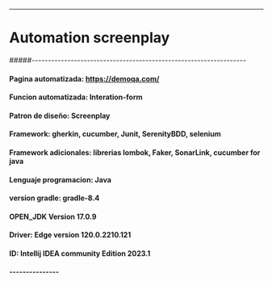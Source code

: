 ----------------------------------------------------------------------------------------------
#  Automation screenplay 
#####------------------------------------------------------------------

#### Pagina automatizada: https://demoqa.com/
#### Funcion automatizada: Interation-form
#### Patron de diseño: Screenplay
#### Framework: gherkin, cucumber, Junit, SerenityBDD, selenium
#### Framework adicionales: librerias lombok, Faker, SonarLink, cucumber for java
#### Lenguaje programacion: Java
#### version gradle: gradle-8.4
#### OPEN_JDK Version 17.0.9
#### Driver: Edge version  120.0.2210.121
#### ID: Intellij IDEA community Edition 2023.1
##### ---------------
